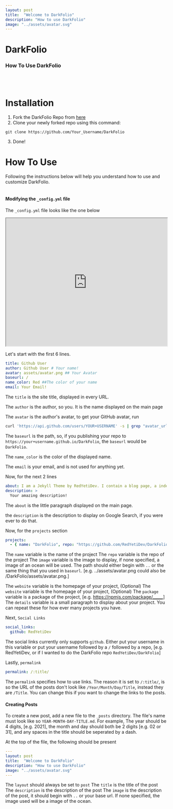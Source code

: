 ```yaml
---
layout: post
title:  "Welcome to DarkFolio"
description: "How to use DarkFolio"
image: "../assets/avatar.svg"
---
```


# DarkFolio
### How To Use DarkFolio
<br><br>
# Installation
1. Fork the DarkFolio Repo from [here](https://github.com/redyetidev/DarkFolio)
2. Clone your newly forked repo using this command:
```
git clone https://github.com/Your_Username/DarkFolio
```
3. Done!

# How To Use
Following the instructions below will help you understand how to use and customize DarkFolio.
<br><br>
#### Modifying the `_config.yml` file
The `_config.yml` file looks like the one below
<iframe src="https://redyetidev.github.io/embedCode/sourcecode/index.html?url=https://raw.githubusercontent.com/RedYetiDev/DarkFolio/main/_config.yml&numbers=true" width="100%" height="400"></iframe>

Let's start with the first 6 lines.
```yaml
title: Github User
author: Github User # Your name!
avatar: assets/avatar.png ## Your Avatar
baseurl: /
name_color: Red ##The color of your name
email: Your Email!
```
The `title` is the site title, displayed in every URL.

The `author` is the author, so you. It is the name displayed on the main page

The `avatar` is the author's avatar, to get your GitHub avatar, run
```bash
curl 'https://api.github.com/users/YOUR+USERNAME' -s | grep "avatar_url" | sed 's/"avatar_url": "//' | sed 's/",//'
```

The `baseurl` is the path, so, if you publishing your repo to `https://your+username.github.io/DarkFolio`, the `baseurl` would be `DarkFolio`.

The `name_color` is the color of the displayed name.

The `email` is your email, and is not used for anything yet.

Now, for the next 2 lines
```yaml
about: I am a Jekyll Theme by RedYetiDev. I contain a blog page, a index page, and a project page.
description: >
  Your amazing description!
```

The `about` is the little paragraph displayed on the main page.

the `description` is the description to display on Google Search, if you were ever to do that.

Now, for the `projects` section
```yaml
projects:
  - { name: "DarkFolio", repo: "https://github.com/RedYetiDev/DarkFolio", image: "../assets/DarkFolio.svg", website: "https://redyetidev.github.io/DarkFolio", package:"", details: I am a Jekyll Theme by RedYetiDev. I contain a blog page, a index page, and a project page." }
```
The `name` variable is the name of the project
The `repo` variable is the repo of the project
The `image` variable is the image to display, if none specified, a image of an ocean will be used. The path should either begin with `..` or the same thing that you used in `baseurl`. [e.g. ../assets/avatar.png could also be /DarkFolio/assets/avatar.png.]

The `website` variable is the homepage of your project, (Optional)
The `website` variable is the homepage of your project, (Optional)
The `package` variable is a package of the project, [e.g. https://npmjs.com/package/_____]
The `details` variable is a small paragraph to display about your project.
You can repeat these for how ever many projects you have.


Next, `Social Links`

```yaml
social_links:
  github: RedYetiDev
```
The social links currently only supports `github`. Either put your username in this variable or put your username followed by a `/` followed by a repo, [e.g. RedYetiDev, or if I wanted to do the DarkFolio repo `RedYetiDev/DarkFolio`]

Lastly, `permalink`
```yaml
permalink: /:title/
```
The `permalink` specifies how to use links. The reason it is set to `/:title/`, is so the URL of the posts don't look like `/Year/Month/Day/Title`, instead they are `/Title`.
You can change this if you want to change the links to the posts.

#### Creating Posts
To create a new post, add a new file to the `_posts` directory.
The file's name must look like so `YEAR-MONTH-DAY-TITLE.md`.
For example, The year should be 4 digits, [e.g. 2021], the month and day should both be 2 digits [e.g. 02 or 31], and any spaces in the title should be seperated by a dash.

At the top of the file, the following should be present
```yaml
---
layout: post
title:  "Welcome to DarkFolio"
description: "How to use DarkFolio"
image: "../assets/avatar.svg"
---
```
The `layout` should always be set to `post`
The `title` is the title of the post
The `description` is the description of the post
The `image` is the description of the post, it should begin with `..` or your base url. If none specified, the image used will be a image of the ocean.
